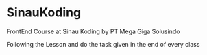 # SinauKoding
FrontEnd Course at Sinau Koding by PT Mega Giga Solusindo


Following the Lesson and do the task given in the end of every class
